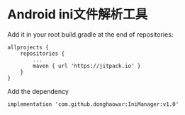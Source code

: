 # Android ini文件解析工具
Add it in your root build.gradle at the end of repositories:
```
allprojects {
    repositories {
	    ...
		maven { url 'https://jitpack.io' }
	}
}
```
Add the dependency
```
implementation 'com.github.donghaowxr:IniManager:v1.0'
```
